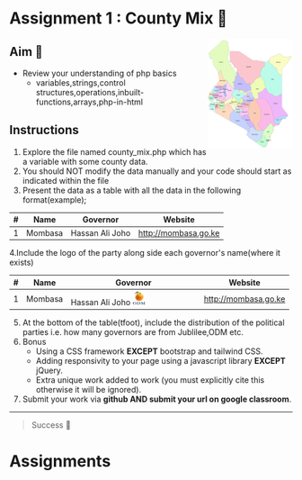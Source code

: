 # Assignment 1 : County Mix 👣

<img src='images/county-mix.gif' width="30%" align="center" style="align:center;text-align:right;float:right;width:30%;" alt="recap">

## Aim 🏹

- Review your understanding of php basics
  - variables,strings,control structures,operations,inbuilt-functions,arrays,php-in-html

## Instructions
1. Explore the file named county_mix.php which has a variable with some county data.
2. You should NOT modify the data manually and your code should start as indicated within the file
3. Present the data as a table with all the data in the following format(example);

| # | Name    | Governor        | Website              |
|---|---------|-----------------|----------------------|
| 1 | Mombasa | Hassan Ali Joho | http://mombasa.go.ke |

4.Include the logo of the party along side each governor's name(where it exists)

| # | Name    | Governor        | Website              |
|---|---------|-----------------|----------------------|
| 1 | Mombasa | Hassan Ali Joho <img width="10%" style="width:10%;" src="images/odm.png"> | http://mombasa.go.ke |

5. At the bottom of the table(tfoot), include the distribution of the political parties i.e. how many governors are from Jublilee,ODM etc.
6. Bonus
   - Using a CSS framework **EXCEPT** bootstrap and tailwind CSS.
   - Adding responsivity to your page using a javascript library **EXCEPT** jQuery.
   - Extra unique work added to work (you must explicitly cite this otherwise it will be ignored).
7. Submit your work via **github AND submit your url on google classroom**.

<hr>

> Success 🙌
# Assignments
